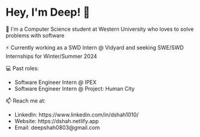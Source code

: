<h1>Hey, I'm Deep! 👋</h1>

🔭 I'm a Computer Science student at Western University who loves to solve problems with software

⚡️ Currently working as a SWD Intern @ Vidyard and seeking SWE/SWD Internships for Winter/Summer 2024

💻 Past roles:
  <ul>
    <li>Software Engineer Intern @ IPEX</li>
   <li>Software Engineer Intern @ Project: Human City</li>
  </ul>

📫 Reach me at:
  <ul>
   <li>LinkedIn: https://www.linkedin.com/in/dshah1010/</li>
   <li>Website: https://dshah.netlify.app</li>
   <li>Email: deepshah0803@gmail.com</li>
  </ul>
